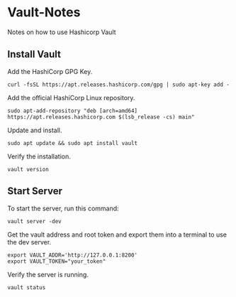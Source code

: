 # Vault-Notes

Notes on how to use Hashicorp Vault

## Install Vault

Add the HashiCorp GPG Key.

```shell
curl -fsSL https://apt.releases.hashicorp.com/gpg | sudo apt-key add -
```

Add the official HashiCorp Linux repository.

```shell
sudo apt-add-repository "deb [arch=amd64] https://apt.releases.hashicorp.com $(lsb_release -cs) main"
```

Update and install.

```shell
sudo apt update && sudo apt install vault
```

Verify the installation.

```shell
vault version
```

## Start Server

To start the server, run this command:

```shell
vault server -dev
```

Get the vault address and root token and export them into a terminal to use the dev server.

```shell
export VAULT_ADDR='http://127.0.0.1:8200'
export VAULT_TOKEN="your_token"
```

Verify the server is running.

```shell
vault status
```
